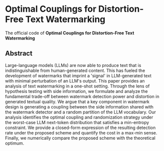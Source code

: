 # Optimal Couplings for Distortion-Free Text Watermarking
The official code of **Optimal Couplings for Distortion-Free Text Watermarking** 

## Abstract
Large-language models (LLMs) are now able to produce text that is indistinguishable from human-generated content.
This has fueled the development of watermarks that imprint a 'signal' in LLM-generated text with minimal perturbation of an LLM's output.
This paper provides an analysis of text watermarking in a one-shot setting.
Through the lens of hypothesis testing with side information, we formulate and analyze the fundamental trade-off between watermark detection power and distortion in generated textual quality.
We argue that a key component in watermark design is  generating a coupling between the side information shared with the watermark detector and a random partition of the LLM vocabulary.
Our analysis identifies the optimal coupling and randomization strategy under the worst-case LLM next-token distribution that satisfies a min-entropy constraint. 
We provide a closed-form expression of the resulting detection rate under the proposed scheme and quantify the cost in a max-min sense.
Finally, we numerically compare the proposed scheme with the theoretical optimum.

